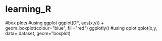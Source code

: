 # learning_R

#box plots
#using ggplot
ggplot(DF, aes(x,y)) + geom_boxplot(colour="blue", fill="red")
ggplotly()
#using qplot
qplot(x,y, data= dataset, geom="boxplot)
